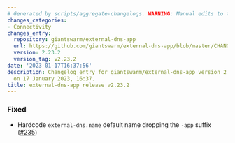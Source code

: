 ```yaml
---
# Generated by scripts/aggregate-changelogs. WARNING: Manual edits to this files will be overwritten.
changes_categories:
- Connectivity
changes_entry:
  repository: giantswarm/external-dns-app
  url: https://github.com/giantswarm/external-dns-app/blob/master/CHANGELOG.md#2232---2023-01-17
  version: 2.23.2
  version_tag: v2.23.2
date: '2023-01-17T16:37:56'
description: Changelog entry for giantswarm/external-dns-app version 2.23.2, published
  on 17 January 2023, 16:37.
title: external-dns-app release v2.23.2
---
```


### Fixed
- Hardcode `external-dns.name` default name dropping the `-app` suffix ([#235](https://github.com/giantswarm/external-dns-app/pull/235))

